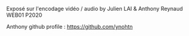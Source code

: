 Exposé sur l'encodage vidéo / audio by Julien LAI & Anthony Reynaud WEB01 P2020

Anthony github profile : https://github.com/ynohtn
